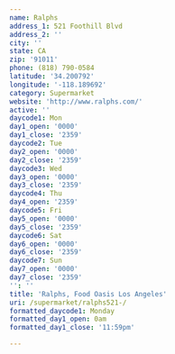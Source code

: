```yaml
---
name: Ralphs
address_1: 521 Foothill Blvd
address_2: ''
city: ''
state: CA
zip: '91011'
phone: (818) 790-0584
latitude: '34.200792'
longitude: '-118.189692'
category: Supermarket
website: 'http://www.ralphs.com/'
active: ''
daycode1: Mon
day1_open: '0000'
day1_close: '2359'
daycode2: Tue
day2_open: '0000'
day2_close: '2359'
daycode3: Wed
day3_open: '0000'
day3_close: '2359'
daycode4: Thu
day4_open: '2359'
daycode5: Fri
day5_open: '0000'
day5_close: '2359'
daycode6: Sat
day6_open: '0000'
day6_close: '2359'
daycode7: Sun
day7_open: '0000'
day7_close: '2359'
'': ''
title: 'Ralphs, Food Oasis Los Angeles'
uri: /supermarket/ralphs521-/
formatted_daycode1: Monday
formatted_day1_open: 0am
formatted_day1_close: '11:59pm'

---
```

